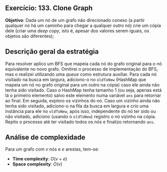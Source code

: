 ## Exercício: 133. Clone Graph
**Objetivo**: Dada um nó de um grafo não direcionado conexo (a partir qualquer nó há um caminho para chegar a qualquer outro nó) crie um cópia dele (criar uma _deep copy_, isto é, apesar dos valores serem iguais, os objetos são diferentes);

## Descrição geral da estratégia
Para resolver aplico um BFS que mapeia cada nó do grafo original para o nó equivalente no novo grafo. Omitirei o processo de implementação do BFS, mas o realizei utilizando uma _queue_ como estrutura auxiliar. Para cada nó visitado na busca em largura, adiciono-o no `oldToNew` (HashMap que mapeia um nó no grafo original para um outro na cópia) caso ele ainda não tenha sido visitado. Caso o HashMap tenha tamanho 1 (ou seja, apenas está lá o primeiro elemento) salvo este elemento numa variável `ans` para retornar ao final. Em seguida, exploro os vizinhos do nó. Caso um vizinho ainda não tenha sido visitado, adiciono-o na fila da busca em largura e crio uma instância para ele no `oldToNew`, após isso, independente do nó ter sido ou não visitado, adiciono (usando o `oldToNew`) registro o nó vizinho na cópia. Repito o processo até ter visitado todos os nós e finalizo retornando `ans`.

## Análise de complexidade
Para um grafo com $v$ nós e $e$ arestas, tem-se:
- **Time complexity**: $O(v + e)$
- **Space complexity**: $O(v)$